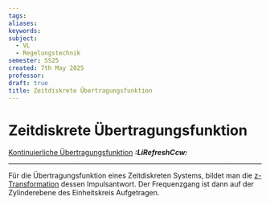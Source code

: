 ```yaml
---
tags: 
aliases: 
keywords: 
subject:
  - VL
  - Regelungstechnik
semester: SS25
created: 7th May 2025
professor:
draft: true
title: Zeitdiskrete Übertragungsfunktion
---
```


# Zeitdiskrete Übertragungsfunktion

[Kontinuierliche Übertragungsfunktion](Übertragungsfunktion.md) ***:LiRefreshCcw:***

---

Für die Übertragungsfunktion eines Zeitdiskreten Systems, bildet man die [z-Transformation](z-Transformation.md) dessen Impulsantwort. Der Frequenzgang ist dann auf der Zylinderebene des Einheitskreis Aufgetragen.
